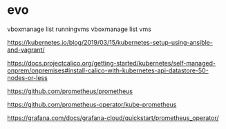# evo
vboxmanage list runningvms
vboxmanage list vms

https://kubernetes.io/blog/2019/03/15/kubernetes-setup-using-ansible-and-vagrant/

https://docs.projectcalico.org/getting-started/kubernetes/self-managed-onprem/onpremises#install-calico-with-kubernetes-api-datastore-50-nodes-or-less

https://github.com/prometheus/prometheus

https://github.com/prometheus-operator/kube-prometheus

https://grafana.com/docs/grafana-cloud/quickstart/prometheus_operator/
